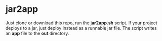 # jar2app

Just clone or download this repo, run the **jar2app.sh** script. If your project deploys to a jar, just deploy instead as a runnable jar file. The script writes an **app** file to the **out** directory.  

